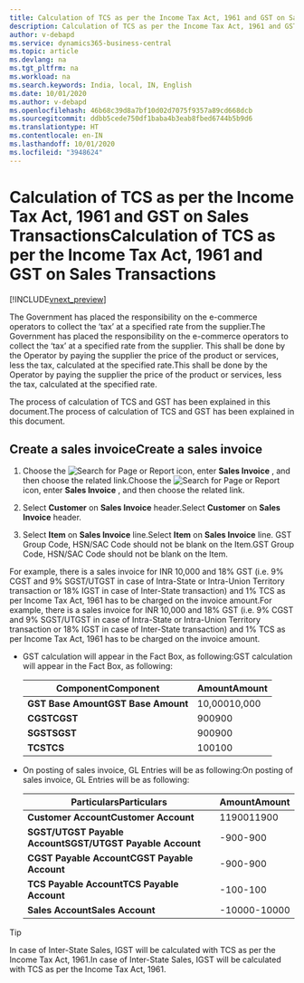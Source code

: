 ```yaml
---
title: Calculation of TCS as per the Income Tax Act, 1961 and GST on Sales Transactions
description: Calculation of TCS as per the Income Tax Act, 1961 and GST on Sales Transactions
author: v-debapd
ms.service: dynamics365-business-central
ms.topic: article
ms.devlang: na
ms.tgt_pltfrm: na
ms.workload: na
ms.search.keywords: India, local, IN, English
ms.date: 10/01/2020
ms.author: v-debapd
ms.openlocfilehash: 46b68c39d8a7bf10d02d7075f9357a89cd668dcb
ms.sourcegitcommit: ddbb5cede750df1baba4b3eab8fbed6744b5b9d6
ms.translationtype: HT
ms.contentlocale: en-IN
ms.lasthandoff: 10/01/2020
ms.locfileid: "3948624"
---
```

# <a name="calculation-of-tcs-as-per-the-income-tax-act-1961-and-gst-on-sales-transactions"></a><span data-ttu-id="7605c-103">Calculation of TCS as per the Income Tax Act, 1961 and GST on Sales Transactions</span><span class="sxs-lookup"><span data-stu-id="7605c-103">Calculation of TCS as per the Income Tax Act, 1961 and GST on Sales Transactions</span></span>

[!INCLUDE[vnext_preview](../../includes/vnext_preview.md)]

<span data-ttu-id="7605c-104">The Government has placed the responsibility on the e-commerce operators to collect the ‘tax’ at a specified rate from the supplier.</span><span class="sxs-lookup"><span data-stu-id="7605c-104">The Government has placed the responsibility on the e-commerce operators to collect the ‘tax’ at a specified rate from the supplier.</span></span> <span data-ttu-id="7605c-105">This shall be done by the Operator by paying the supplier the price of the product or services, less the tax, calculated at the specified rate.</span><span class="sxs-lookup"><span data-stu-id="7605c-105">This shall be done by the Operator by paying the supplier the price of the product or services, less the tax, calculated at the specified rate.</span></span>

<span data-ttu-id="7605c-106">The process of calculation of TCS and GST has been explained in this document.</span><span class="sxs-lookup"><span data-stu-id="7605c-106">The process of calculation of TCS and GST has been explained in this document.</span></span>

## <a name="create-a-sales-invoice"></a><span data-ttu-id="7605c-107">Create a sales invoice</span><span class="sxs-lookup"><span data-stu-id="7605c-107">Create a sales invoice</span></span>

1. <span data-ttu-id="7605c-108">Choose the ![Search for Page or Report](image/search_small.png "Search for Page or Report icon") icon, enter **Sales Invoice** , and then choose the related link.</span><span class="sxs-lookup"><span data-stu-id="7605c-108">Choose the ![Search for Page or Report](image/search_small.png "Search for Page or Report icon") icon, enter **Sales Invoice** , and then choose the related link.</span></span>

2. <span data-ttu-id="7605c-109">Select **Customer** on **Sales Invoice** header.</span><span class="sxs-lookup"><span data-stu-id="7605c-109">Select **Customer** on **Sales Invoice** header.</span></span>

3. <span data-ttu-id="7605c-110">Select **Item** on **Sales Invoice** line.</span><span class="sxs-lookup"><span data-stu-id="7605c-110">Select **Item** on **Sales Invoice** line.</span></span> <span data-ttu-id="7605c-111">GST Group Code, HSN/SAC Code should not be blank on the Item.</span><span class="sxs-lookup"><span data-stu-id="7605c-111">GST Group Code, HSN/SAC Code should not be blank on the Item.</span></span> 

<span data-ttu-id="7605c-112">For example, there is a sales invoice for INR 10,000 and 18% GST (i.e. 9% CGST and 9% SGST/UTGST in case of Intra-State or Intra-Union Territory transaction or 18% IGST in case of Inter-State transaction) and 1% TCS as per Income Tax Act, 1961 has to be charged on the invoice amount.</span><span class="sxs-lookup"><span data-stu-id="7605c-112">For example, there is a sales invoice for INR 10,000 and 18% GST (i.e. 9% CGST and 9% SGST/UTGST in case of Intra-State or Intra-Union Territory transaction or 18% IGST in case of Inter-State transaction) and 1% TCS as per Income Tax Act, 1961 has to be charged on the invoice amount.</span></span>

-  <span data-ttu-id="7605c-113">GST calculation will appear in the Fact Box, as following:</span><span class="sxs-lookup"><span data-stu-id="7605c-113">GST calculation will appear in the Fact Box, as following:</span></span>
    
    |<span data-ttu-id="7605c-114">Component</span><span class="sxs-lookup"><span data-stu-id="7605c-114">Component</span></span>|<span data-ttu-id="7605c-115">Amount</span><span class="sxs-lookup"><span data-stu-id="7605c-115">Amount</span></span>|
    |----------------------------------|---------------------------------------|  
    |<span data-ttu-id="7605c-116">**GST Base Amount**</span><span class="sxs-lookup"><span data-stu-id="7605c-116">**GST Base Amount**</span></span>|<span data-ttu-id="7605c-117">10,000</span><span class="sxs-lookup"><span data-stu-id="7605c-117">10,000</span></span>|  
    |<span data-ttu-id="7605c-118">**CGST**</span><span class="sxs-lookup"><span data-stu-id="7605c-118">**CGST**</span></span>|<span data-ttu-id="7605c-119">900</span><span class="sxs-lookup"><span data-stu-id="7605c-119">900</span></span>|  
    |<span data-ttu-id="7605c-120">**SGST**</span><span class="sxs-lookup"><span data-stu-id="7605c-120">**SGST**</span></span>|<span data-ttu-id="7605c-121">900</span><span class="sxs-lookup"><span data-stu-id="7605c-121">900</span></span>|
    |<span data-ttu-id="7605c-122">**TCS**</span><span class="sxs-lookup"><span data-stu-id="7605c-122">**TCS**</span></span>|<span data-ttu-id="7605c-123">100</span><span class="sxs-lookup"><span data-stu-id="7605c-123">100</span></span>|

-  <span data-ttu-id="7605c-124">On posting of sales invoice, GL Entries will be as following:</span><span class="sxs-lookup"><span data-stu-id="7605c-124">On posting of sales invoice, GL Entries will be as following:</span></span>

    |<span data-ttu-id="7605c-125">Particulars</span><span class="sxs-lookup"><span data-stu-id="7605c-125">Particulars</span></span>|<span data-ttu-id="7605c-126">Amount</span><span class="sxs-lookup"><span data-stu-id="7605c-126">Amount</span></span>|
    |----------------------------------|---------------------------------------|  
    |<span data-ttu-id="7605c-127">**Customer Account**</span><span class="sxs-lookup"><span data-stu-id="7605c-127">**Customer Account**</span></span>|<span data-ttu-id="7605c-128">11900</span><span class="sxs-lookup"><span data-stu-id="7605c-128">11900</span></span>|  
    |<span data-ttu-id="7605c-129">**SGST/UTGST Payable Account**</span><span class="sxs-lookup"><span data-stu-id="7605c-129">**SGST/UTGST Payable Account**</span></span>|<span data-ttu-id="7605c-130">-900</span><span class="sxs-lookup"><span data-stu-id="7605c-130">-900</span></span>|  
    |<span data-ttu-id="7605c-131">**CGST Payable Account**</span><span class="sxs-lookup"><span data-stu-id="7605c-131">**CGST Payable Account**</span></span>|<span data-ttu-id="7605c-132">-900</span><span class="sxs-lookup"><span data-stu-id="7605c-132">-900</span></span>|
    |<span data-ttu-id="7605c-133">**TCS Payable Account**</span><span class="sxs-lookup"><span data-stu-id="7605c-133">**TCS Payable Account**</span></span>|<span data-ttu-id="7605c-134">-100</span><span class="sxs-lookup"><span data-stu-id="7605c-134">-100</span></span>|
    |<span data-ttu-id="7605c-135">**Sales Account**</span><span class="sxs-lookup"><span data-stu-id="7605c-135">**Sales Account**</span></span>|<span data-ttu-id="7605c-136">-10000</span><span class="sxs-lookup"><span data-stu-id="7605c-136">-10000</span></span>|

> [!TIP]
> <span data-ttu-id="7605c-137">In case of Inter-State Sales, IGST will be calculated with TCS as per the Income Tax Act, 1961.</span><span class="sxs-lookup"><span data-stu-id="7605c-137">In case of Inter-State Sales, IGST will be calculated with TCS as per the Income Tax Act, 1961.</span></span>







































